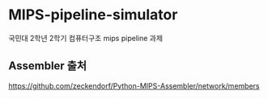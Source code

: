 # MIPS-pipeline-simulator
국민대 2학년 2학기 컴퓨터구조 mips pipeline 과제

## Assembler 출처
https://github.com/zeckendorf/Python-MIPS-Assembler/network/members